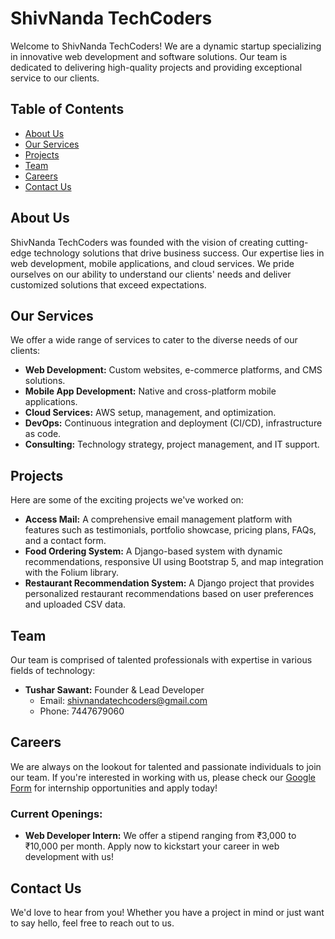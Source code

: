 # ShivNanda TechCoders

Welcome to ShivNanda TechCoders! We are a dynamic startup specializing in innovative web development and software solutions. Our team is dedicated to delivering high-quality projects and providing exceptional service to our clients.

## Table of Contents

- [About Us](#about-us)
- [Our Services](#our-services)
- [Projects](#projects)
- [Team](#team)
- [Careers](#careers)
- [Contact Us](#contact-us)

## About Us

ShivNanda TechCoders was founded with the vision of creating cutting-edge technology solutions that drive business success. Our expertise lies in web development, mobile applications, and cloud services. We pride ourselves on our ability to understand our clients' needs and deliver customized solutions that exceed expectations.

## Our Services

We offer a wide range of services to cater to the diverse needs of our clients:

- **Web Development:** Custom websites, e-commerce platforms, and CMS solutions.
- **Mobile App Development:** Native and cross-platform mobile applications.
- **Cloud Services:** AWS setup, management, and optimization.
- **DevOps:** Continuous integration and deployment (CI/CD), infrastructure as code.
- **Consulting:** Technology strategy, project management, and IT support.

## Projects

Here are some of the exciting projects we've worked on:

- **Access Mail:** A comprehensive email management platform with features such as testimonials, portfolio showcase, pricing plans, FAQs, and a contact form.
- **Food Ordering System:** A Django-based system with dynamic recommendations, responsive UI using Bootstrap 5, and map integration with the Folium library.
- **Restaurant Recommendation System:** A Django project that provides personalized restaurant recommendations based on user preferences and uploaded CSV data.

## Team

Our team is comprised of talented professionals with expertise in various fields of technology:

- **Tushar Sawant:** Founder & Lead Developer
  - Email: shivnandatechcoders@gmail.com
  - Phone: 7447679060


## Careers

We are always on the lookout for talented and passionate individuals to join our team. If you're interested in working with us, please check our [Google Form](https://forms.gle/PsD1vrZTkKA2Uy8JA
) for internship opportunities and apply today!

### Current Openings:

- **Web Developer Intern:** We offer a stipend ranging from ₹3,000 to ₹10,000 per month. Apply now to kickstart your career in web development with us!

## Contact Us

We'd love to hear from you! Whether you have a project in mind or just want to say hello, feel free to reach out to us.

